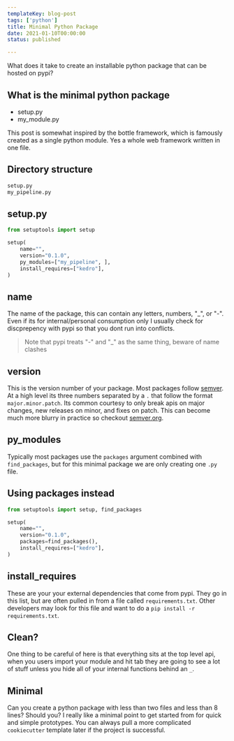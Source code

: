 ```yaml
---
templateKey: blog-post
tags: ['python']
title: Minimal Python Package
date: 2021-01-10T00:00:00
status: published

---
```


What does it take to create an installable python package that can be hosted on pypi?


## What is the minimal python package

* setup.py
* my_module.py


This post is somewhat inspired by the bottle framework, which is famously
created as a single python module.  Yes a whole web framework written in one
file.

## Directory structure

``` bash
setup.py
my_pipeline.py
```


## setup.py

``` python
from setuptools import setup

setup(
    name="",
    version="0.1.0",
    py_modules=["my_pipeline", ],
    install_requires=["kedro"],
)
```

## name

The name of the package, this can contain any letters, numbers, "_", or "-".
Even if its for internal/personal consumption only I usually check for
discprepency with pypi so that you dont run into conflicts. 

> Note that pypi treats "-" and "_" as the same thing, beware of name clashes

## version

This is the version number of your package.  Most packages follow
[semver](semver.org).  At a high level its three numbers separated by a `.`
that follow the format `major.minor.patch`.  Its common courtesy to only break
apis on major changes, new releases on minor, and fixes on patch.  This can
become much more blurry in practice so checkout
[semver.org](https://semver.org/).

## py_modules

Typically most packages use the `packages` argument combined with
`find_packages`, but for this minimal package we are only creating one `.py`
file.

## Using packages instead

``` python
from setuptools import setup, find_packages

setup(
    name="",
    version="0.1.0",
    packages=find_packages(),
    install_requires=["kedro"],
)
```


## install_requires
These are your your external dependencies that come from pypi.  They go in this
list, but are often pulled in from a file called `requirements.txt`.  Other
developers may look for this file and want to do a `pip install -r
requirements.txt`.

## Clean?

One thing to be careful of here is that everything sits at the top level api,
when you users import your module and hit tab they are going to see a lot of
stuff unless you hide all of your internal functions behind an `_`.

## Minimal

Can you create a python package with less than two files and less than 8 lines?
Should you?  I really like a minimal point to get started from for quick and
simple prototypes.  You can always pull a more complicated `cookiecutter`
template later if the project is successful.


